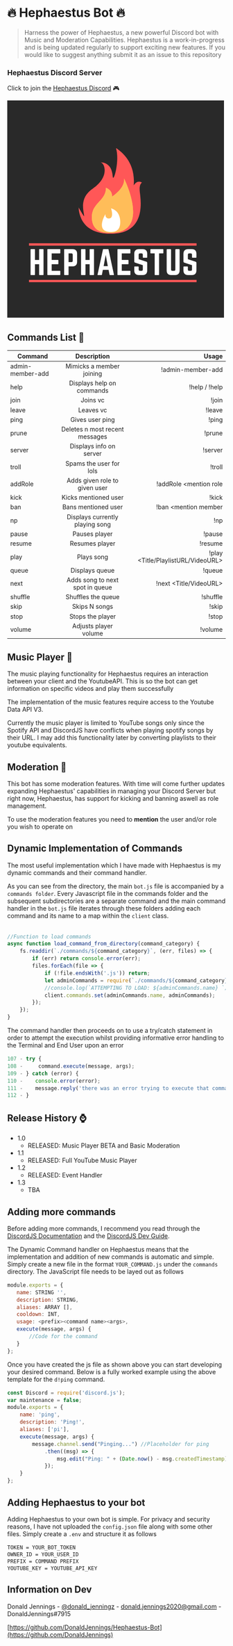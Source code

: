 # 🔥 Hephaestus Bot 🔥

> Harness the power of Hephaestus, a new powerful Discord bot with Music and Moderation Capabilities. Hephaestus is a work-in-progress and is being updated regularly to support exciting new features. If you would like to suggest anything submit it as an issue to this repository

### Hephaestus Discord Server

Click to join the [Hephaestus Discord](https://discord.gg/7WfSWj) 🎮

 
![](src/images/logo.png) 

## Commands List 👾

| Command        |Description           |Usage  |
| ------------- |:-------------:| -----:|
| admin-member-add      |Mimicks a member joining |!admin-member-add |
| help      |Displays help on commands      |!help / !help <command> |
| join |Joins vc      |!join |
| leave|Leaves vc |!leave |
| ping |Gives user ping| !ping|
| prune|Deletes n most recent messages| !prune <message count>|
| server|Displays info on server| !server|
| troll| Spams the user for lols| !troll|
| addRole| Adds given role to given user| !addRole <mention member><mention role|
| kick| Kicks mentioned user| !kick <mention member> |
| ban| Bans mentioned user| !ban <mention member |
| np| Displays currently playing song| !np |
| pause| Pauses player| !pause |
| resume| Resumes player| !resume |
| play| Plays song| !play <Title/PlaylistURL/VideoURL> |
| queue| Displays queue| !queue|
| next | Adds song to next spot in queue | !next <Title/VideoURL> |
| shuffle| Shuffles the queue| !shuffle|
| skip | Skips N songs| !skip <song amount>|
| stop| Stops the player| !stop|
| volume| Adjusts player volume| !volume <newVolume> |
 
## Music Player 🎼
The music playing functionality for Hephaestus requires an interaction between your client and the YoutubeAPI. This is so the bot can get information on specific videos and play them successfully

The implementation of the music features require access to the Youtube Data API V3.

Currently the music player is limited to YouTube songs only since the Spotify API and DiscordJS have conflicts when playing spotify songs by their URL. I may add this functionality later by converting playlists to their youtube equivalents.

## Moderation 🔨
This bot has some moderation features. With time will come further updates expanding Hephaestus' capabilities in managing your Discord Server but right now, Hephaestus, has support for kicking and banning aswell as role management.

To use the moderation features you need to __mention__ the user and/or role you wish to operate on

## Dynamic Implementation of Commands
The most useful implementation which I have made with Hephaestus is my dynamic commands and their command handler.

As you can see from the directory, the main `bot.js` file is accompanied by a `commands folder`. Every Javascript file in the commands folder and the subsequent subdirectories are a separate command and the main command handler in the `bot.js` file iterates through these folders adding each command and its name to a map within the `client` class.

```javascript

//Function to load commands
async function load_command_from_directory(command_category) {
    fs.readdir(`./commands/${command_category}`, (err, files) => {
        if (err) return console.error(err);
        files.forEach(file => {
            if (!file.endsWith('.js')) return;
            let adminCommands = require(`./commands/${command_category}/${file}`);
            //console.log(`ATTEMPTING TO LOAD: ${adminCommands.name} `);
            client.commands.set(adminCommands.name, adminCommands);
        });
    });
}


```

The command handler then proceeds on to use a try/catch statement in order to attempt the execution whilst providing informative error handling to the Terminal and End User upon an error

```javascript
107 - try {
108 -     command.execute(message, args);
109 - } catch (error) {
110 -    console.error(error);
111 -    message.reply('there was an error trying to execute that command!');
112 - }
```
## Release History ⌚

* 1.0
   * RELEASED: Music Player BETA and Basic Moderation
* 1.1
   * RELEASED: Full YouTube Music Player
* 1.2
   * RELEASED: Event Handler
* 1.3
   * TBA

## Adding more commands
Before adding more commands, I recommend you read through the [DiscordJS Documentation](https://discord.js.org/#/docs/main/stable/general/welcome) and the [DiscordJS Dev Guide](https://discordjs.guide/#before-you-begin).

The Dynamic Command handler on Hephaestus means that the implementation and addition of new commands is automatic and simple. 
Simply create a new file in the format `YOUR_COMMAND.js` under the `commands` directory. The JavaScript file needs to be layed out as follows 
 ```javascript
module.exports = {
    name: STRING '', 
    description: STRING, 
    aliases: ARRAY [],
    cooldown: INT, 
    usage: <prefix><command name><args>,
    execute(message, args) { 
        //Code for the command
    }
};
```

Once you have created the js file as shown above you can start developing your desired command. 
Below is a fully worked example using the above template for the `d!ping` command.

```javascript
const Discord = require('discord.js');
var maintenance = false;
module.exports = {
    name: 'ping',
    description: 'Ping!',
    aliases: ['pi'],
    execute(message, args) {
        message.channel.send("Pinging...") //Placeholder for ping
            .then((msg) => {
                msg.edit("Ping: " + (Date.now() - msg.createdTimestamp))
            });
    }
};
```

## Adding Hephaestus to your bot

Adding Hephaestus to your own bot is simple. For privacy and security reasons, I have not uploaded the `config.json` file along with some other files. 
Simply create a `.env` and structure it as follows
```
TOKEN = YOUR_BOT_TOKEN
OWNER_ID = YOUR_USER_ID
PREFIX = COMMAND PREFIX
YOUTUBE_KEY = YOUTUBE_API_KEY
```
## Information on Dev
Donald Jennings - [@donald_jenningz](https://twitter.com/donald_jenningz) - donald.jennings2020@gmail.com - DonaldJennings#7915

[https://github.com/DonaldJennings/Hephaestus-Bot](https://github.com/DonaldJennings)
